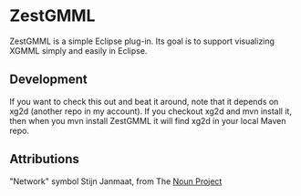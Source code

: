 # ZestGMML #

ZestGMML is a simple Eclipse plug-in. Its goal is to support visualizing XGMML simply and easily in Eclipse.

## Development ##

If you want to check this out and beat it around, note that it depends on xg2d (another repo in my account). If you checkout xg2d and mvn install it, then when you mvn install ZestGMML it will find xg2d in your local Maven repo.

## Attributions ##

"Network" symbol Stijn Janmaat, from The [Noun Project](http://thenounproject.com/)